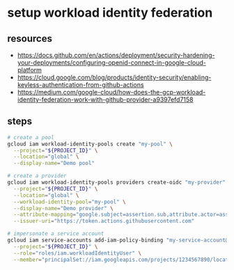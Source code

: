 # setup workload identity federation

## resources

- <https://docs.github.com/en/actions/deployment/security-hardening-your-deployments/configuring-openid-connect-in-google-cloud-platform>
- https://cloud.google.com/blog/products/identity-security/enabling-keyless-authentication-from-github-actions
- https://medium.com/google-cloud/how-does-the-gcp-workload-identity-federation-work-with-github-provider-a9397efd7158

## steps

```bash
# create a pool
gcloud iam workload-identity-pools create "my-pool" \
  --project="${PROJECT_ID}" \
  --location="global" \
  --display-name="Demo pool"

# create a provider
gcloud iam workload-identity-pools providers create-oidc "my-provider" \
  --project="${PROJECT_ID}" \
  --location="global" \
  --workload-identity-pool="my-pool" \
  --display-name="Demo provider" \
  --attribute-mapping="google.subject=assertion.sub,attribute.actor=assertion.actor,attribute.aud=assertion.aud" \
  --issuer-uri="https://token.actions.githubusercontent.com"

# impersonate a service account
gcloud iam service-accounts add-iam-policy-binding "my-service-account@${PROJECT_ID}.iam.gserviceaccount.com" \
  --project="${PROJECT_ID}" \
  --role="roles/iam.workloadIdentityUser" \
  --member="principalSet://iam.googleapis.com/projects/1234567890/locations/global/workloadIdentityPools/my-pool/attribute.repository/my-org/my-repo"
```